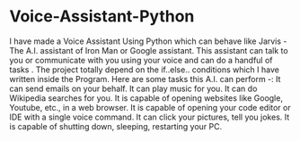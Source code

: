 # Voice-Assistant-Python
I have made a Voice Assistant Using Python which can behave like Jarvis - The A.I. assistant of Iron Man or Google assistant. This assistant can talk to you or communicate with you using your voice and can do a handful of tasks . The project totally depend on the if..else.. conditions which I have written inside the Program. Here are some tasks this A.I. can perform -: It can send emails on your behalf. It can play music for you. It can do Wikipedia searches for you. It is capable of opening websites like Google, Youtube, etc., in a web browser. It is capable of opening your code editor or IDE with a single voice command. It can click your pictures, tell you jokes. It is capable of shutting down, sleeping, restarting your PC.
